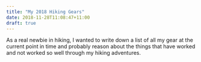```yaml
---
title: "My 2018 Hiking Gears"
date: 2018-11-28T11:08:47+11:00
draft: true
---
```


As a real newbie in hiking, I wanted to write down a list of all my gear at the current point in time and probably reason about the things that have worked and not worked so well through my hiking adventures.
